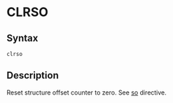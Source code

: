 # CLRSO

## Syntax
```assembly
clrso
```

## Description
Reset structure offset counter to zero.
See [so](so.md) directive.
